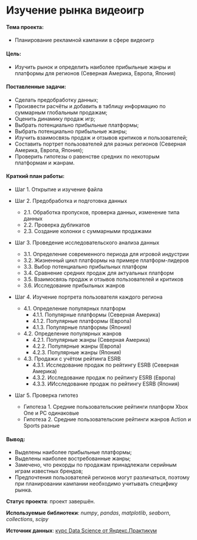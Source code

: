 # Изучение рынка видеоигр

#### Тема проекта:
- Планирование рекламной кампании в сфере видеоигр

#### Цель:
- Изучить рынок и определить наиболее прибыльные жанры и платформы для регионов (Северная Америка, Европа, Япония)

#### Поставленные задачи:
- Сделать предобработку данных;
- Произвести расчёты и добавить в таблицу информацию по суммарным глобальным продажам;
- Оценить динамику продаж игр;
- Выбрать потенциально прибыльные платформы;
- Выбрать потенциально прибыльные жанры;
- Изучить взаимосвязь продаж и отзывов критиков и пользователей;
- Составить портрет пользователей для разных регионов (Северная Америка, Европа, Япония);
- Проверить гипотезы о равенстве средних по некоторым платформам и жанрам.

#### Краткий план работы:
- Шаг 1. Открытие и изучение файла
- Шаг 2. Предобработка и подготовка данных
  - 2.1. Обработка пропусков, проверка данных, изменение типа данных
  - 2.2. Проверка дубликатов
  - 2.3. Создание колонки с суммарными продажами

- Шаг 3. Проведение исследовательского анализа данных
  - 3.1. Определение современного периода для игровой индустрии
  - 3.2. Жизненный цикл платформы на примере платформ-лидеров
  - 3.3. Выбор потенциально прибыльных платформ
  - 3.4. Сравнение средних продаж для актуальных платформ
  - 3.5. Взаимосвязь продаж и отзывов пользователей и критиков
  - 3.6. Исследование прибыльных жанров

- Шаг 4. Изучение портрета пользователя каждого региона
  - 4.1. Определение популярных платформ
    - 4.1.1. Популярные платформы (Северная Америка)
    - 4.1.2. Популярные платформы (Европа)
    - 4.1.3. Популярные платформы (Япония)
  - 4.2. Определение популярных жанров
    - 4.2.1. Популярные жанры (Северная Америка)
    - 4.2.2. Популярные жанры (Европа)
    - 4.2.3. Популярные жанры (Япония)
  - 4.3. Продажи с учётом рейтинга ESRB
    - 4.3.1. Исследование продаж по рейтингу ESRB  (Северная Америка)
    - 4.3.2. Исследование продаж по рейтингу ESRB  (Европа)
    - 4.3.3. ИИсследование продаж по рейтингу ESRB  (Япония)
- Шаг 5. Проверка гипотез
  - Гипотеза 1. Средние пользовательские рейтинги платформ Xbox One и PC одинаковые
  - Гипотеза 2.  Средние пользовательские рейтинги жанров Action и Sports разные

#### Вывод:
- Выделены наиболее прибыльные платформы;
- Выделены наиболее востребованные жанры;
- Замечено, что рекорды по продажам принадлежали серийным играм известных брендов;
- Предпочтения пользователей регионов могут различаться, поэтому при планировании кампании необходимо учитывать специфику рынка.

**Статус проекта**: проект завершён.

**Используемые библиотеки**: *numpy*, *pandas*, *matplotlib*, *seaborn*, *collections*, *scipy*

**Источник данных**: [курс Data Science от Яндекс.Практикум](https://praktikum.yandex.ru/profile/data-scientist/)
